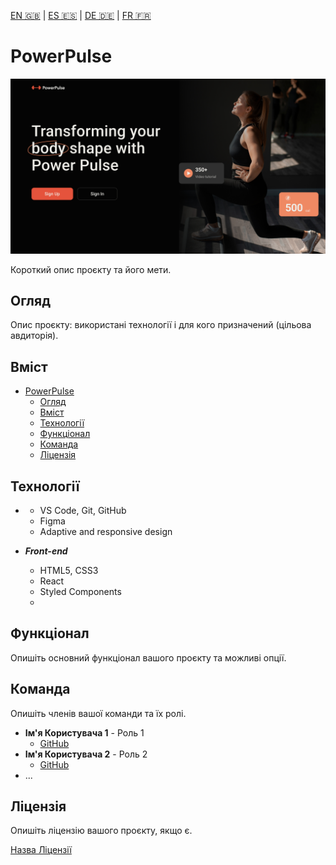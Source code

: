 [EN 🇬🇧](README.md) | [ES 🇪🇸](README-es.md) | [DE 🇩🇪](README-de.md) | [FR 🇫🇷](README-fr.md)

# PowerPulse

![Welcome Page](./public/Desktop.jpg)

Короткий опис проєкту та його мети.

## Огляд

Опис проєкту: використані технології і для кого призначений (цільова авдиторія).

## Вміст

- [PowerPulse](#powerpulse)
  - [Огляд](#огляд)
  - [Вміст](#вміст)
  - [Технології](#технології)
  - [Функціонал](#функціонал)
  - [Команда](#команда)
  - [Ліцензія](#ліцензія)

## Технології
-
  - VS Code, Git, GitHub
  - Figma
  - Adaptive and responsive design

- ***Front-end***

  - HTML5, CSS3
  - React
  - Styled Components
  - 

## Функціонал

Опишіть основний функціонал вашого проєкту та можливі опції.

## Команда

Опишіть членів вашої команди та їх ролі.

- **Ім'я Користувача 1** - Роль 1
  - [GitHub](посилання)
- **Ім'я Користувача 2** - Роль 2
  - [GitHub](посилання)
- ...

## Ліцензія

Опишіть ліцензію вашого проєкту, якщо є.

[Назва Ліцензії](посилання)